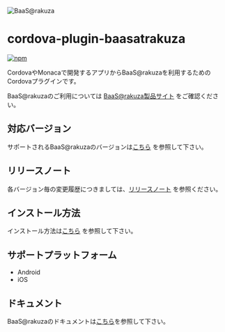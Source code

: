 ![BaaS@rakuza](https://docs.raku-za.jp/assets/img/logo.svg)

# cordova-plugin-baasatrakuza
[![npm](https://img.shields.io/npm/v/cordova-plugin-baasatrakuza.svg)](https://www.npmjs.com/package/cordova-plugin-baasatrakuza)

CordovaやMonacaで開発するアプリからBaaS@rakuzaを利用するためのCordovaプラグインです。

BaaS@rakuzaのご利用については [BaaS@rakuza製品サイト](http://www.raku-za.jp/baas/) をご確認ください。

## 対応バージョン
サポートされるBaaS@rakuzaのバージョンは[こちら](https://docs.raku-za.jp/guide/dev/requirements.html#baas-rakuza) を参照して下さい。

## リリースノート
各バージョン毎の変更履歴につきましては、[リリースノート](https://docs.raku-za.jp/release/cordova.html) を参照ください。

## インストール方法
インストール方法は[こちら](https://docs.raku-za.jp/guide/dev/quick-start/cordova.html) を参照して下さい。

## サポートプラットフォーム

- Android
- iOS

## ドキュメント
BaaS@rakuzaのドキュメントは[こちら](https://docs.raku-za.jp)を参照して下さい。
